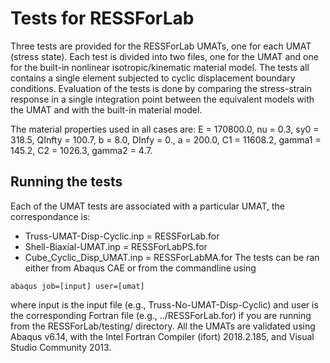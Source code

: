 # Tests for RESSForLab

Three tests are provided for the RESSForLab UMATs, one for each UMAT (stress state).
Each test is divided into two files, one for the UMAT and one for the built-in nonlinear isotropic/kinematic material model.
The tests all contains a single element subjected to cyclic displacement boundary conditions.
Evaluation of the tests is done by comparing the stress-strain response in a single integration point between the equivalent models with the UMAT and with the built-in material model.

The material properties used in all cases are:
E = 170800.0, nu = 0.3, sy0 = 318.5, QInfty = 100.7, b = 8.0, DInfy = 0., a = 200.0, C1 = 11608.2, gamma1 = 145.2, C2 = 1026.3, gamma2 = 4.7.

## Running the tests

Each of the UMAT tests are associated with a particular UMAT, the correspondance is:
- Truss-UMAT-Disp-Cyclic.inp = RESSForLab.for
- Shell-Biaxial-UMAT.inp = RESSForLabPS.for
- Cube_Cyclic_Disp_UMAT.inp = RESSForLabMA.for
The tests can be ran either from Abaqus CAE or from the commandline using
```
abaqus job=[input] user=[umat]
```
where input is the input file (e.g., Truss-No-UMAT-Disp-Cyclic) and user is the corresponding Fortran file (e.g., ../RESSForLab.for) if you are running from the RESSForLab/testing/ directory.
All the UMATs are validated using Abaqus v6.14, with the Intel Fortran Compiler (ifort) 2018.2.185, and Visual Studio Community 2013.
